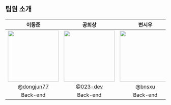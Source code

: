 ## 팀원 소개
|      이동준       |          공희상         |       변시우         |       박규희                                                                                                                        
| :------------------------------------------------------------------------------: | :---------------------------------------------------------------------------------------------------------------------------------------------------: | :---------------------------------------------------------------------------------------------------------------------------------------------------------------------------------------------------: |:---------------------------------------------------------------------------------------------------------------------------------------------------------------------------------------------------: 
|   <img width="160px" src="https://avatars.githubusercontent.com/u/26193133?v=4" />    |                      <img width="160px" src="https://avatars.githubusercontent.com/u/80230155?v=4" />    |                   <img width="160px" src="https://avatars.githubusercontent.com/u/123023798?v=4"/>   | <img width="160px" src="https://avatars.githubusercontent.com/u/152257506?v=4"/>
|   [@dongjun77](https://github.com/dongjun77)   |    [@023-dev](https://github.com/023-dev)  | [@bnsxu](https://github.com/bnsxu)  | [@qordpsem](https://github.com/qordpsem)  |
| Back-end | Back-end | Back-end | Back-end |

